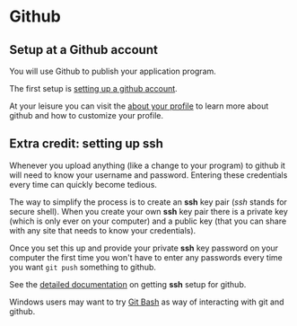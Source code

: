 Github
======

## Setup at a Github account

You will use Github to publish your application program.

The first setup is [setting up a github account](https://github.com/join).

At your leisure you can visit the [about your profile](https://help.github.com/articles/about-your-profile/) 
to learn more about github and how to customize your profile.

## Extra credit: setting up **ssh**

Whenever you upload anything (like a change to your program) to github
it will need to know your username and password. Entering these
credentials every time can quickly become tedious.

The way to simplify the process is to create an **ssh** key pair (*ssh* stands for
secure shell). When you create your own **ssh** key pair there is a private
key (which is only ever on your computer) and a public key (that you can share
with any site that needs to know your credentials).

Once you set this up and provide your private **ssh** key password on
your computer the first time you won't have to enter any passwords
every time you want `git push` something to github.

See the [detailed documentation](https://help.github.com/categories/ssh/)
on getting **ssh** setup for github.

Windows users may want to try [Git Bash](https://git-for-windows.github.io)
as way of interacting with git and github.
